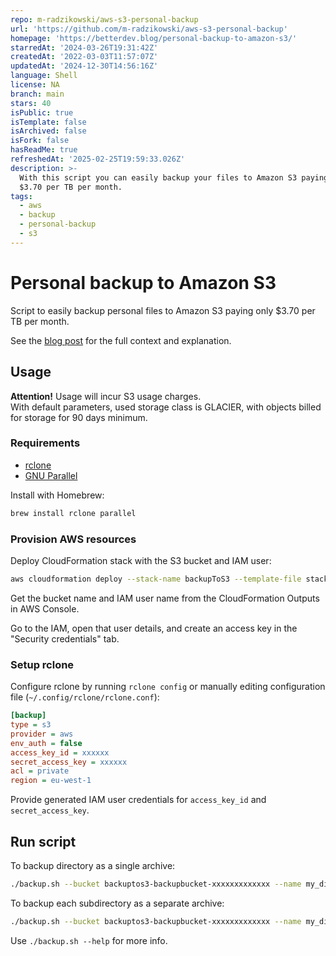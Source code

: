```yaml
---
repo: m-radzikowski/aws-s3-personal-backup
url: 'https://github.com/m-radzikowski/aws-s3-personal-backup'
homepage: 'https://betterdev.blog/personal-backup-to-amazon-s3/'
starredAt: '2024-03-26T19:31:42Z'
createdAt: '2022-03-03T11:57:07Z'
updatedAt: '2024-12-30T14:56:16Z'
language: Shell
license: NA
branch: main
stars: 40
isPublic: true
isTemplate: false
isArchived: false
isFork: false
hasReadMe: true
refreshedAt: '2025-02-25T19:59:33.026Z'
description: >-
  With this script you can easily backup your files to Amazon S3 paying only
  $3.70 per TB per month.
tags:
  - aws
  - backup
  - personal-backup
  - s3
---
```


# Personal backup to Amazon S3

Script to easily backup personal files to Amazon S3 paying only $3.70 per TB per month.

See the [blog post](https://betterdev.blog/personal-backup-to-amazon-s3/)
for the full context and explanation.

## Usage

**Attention!** Usage will incur S3 usage charges.  
With default parameters, used storage class is GLACIER,
with objects billed for storage for 90 days minimum.

### Requirements

- [rclone](https://rclone.org/)
- [GNU Parallel](https://www.gnu.org/software/parallel/)

Install with Homebrew:

```bash
brew install rclone parallel
```

### Provision AWS resources

Deploy CloudFormation stack with the S3 bucket and IAM user:

```bash
aws cloudformation deploy --stack-name backupToS3 --template-file stack.yml --capabilities CAPABILITY_IAM
```

Get the bucket name and IAM user name from the CloudFormation Outputs in AWS Console.

Go to the IAM, open that user details, and create an access key in the "Security credentials" tab.

### Setup rclone

Configure rclone by running `rclone config`
or manually editing configuration file (`~/.config/rclone/rclone.conf`):

```ini
[backup]
type = s3
provider = aws
env_auth = false
access_key_id = xxxxxx
secret_access_key = xxxxxx
acl = private
region = eu-west-1
```

Provide generated IAM user credentials for `access_key_id` and `secret_access_key`.

## Run script

To backup directory as a single archive:

```bash
./backup.sh --bucket backuptos3-backupbucket-xxxxxxxxxxxxx --name my_disk --path /mnt/disk0
```

To backup each subdirectory as a separate archive:

```bash
./backup.sh --bucket backuptos3-backupbucket-xxxxxxxxxxxxx --name my_disk --path /mnt/disk0 --split-depth 1
```

Use `./backup.sh --help` for more info.
